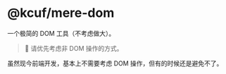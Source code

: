 # @kcuf/mere-dom

一个极简的 DOM 工具（不考虑做大）。

> 🤔 请优先考虑非 DOM 操作的方式。

虽然现今前端开发，基本上不需要考虑 DOM 操作，但有的时候还是避免不了。
